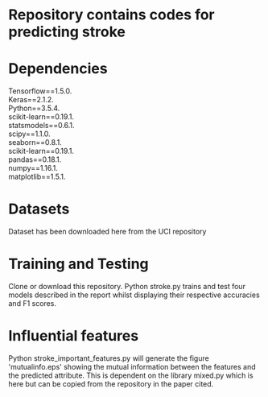 # Repository contains codes for predicting stroke

# Dependencies

Tensorflow==1.5.0.  
Keras==2.1.2.  
Python==3.5.4.    
scikit-learn==0.19.1.      
statsmodels==0.6.1.    
scipy==1.1.0.    
seaborn==0.8.1.    
scikit-learn==0.19.1.    
pandas==0.18.1.    
numpy==1.16.1.    
matplotlib==1.5.1.  


# Datasets
Dataset has been downloaded here from the UCI repository



# Training and Testing
Clone or download this repository. Python stroke.py trains and test four models described in the report whilst displaying their respective accuracies and F1 scores. 



# Influential features
Python stroke_important_features.py will generate the figure 'mutualinfo.eps' showing the mutual information between  the features and the predicted attribute. This is dependent on the library mixed.py which is here but can be copied from the repository in the paper cited.  
